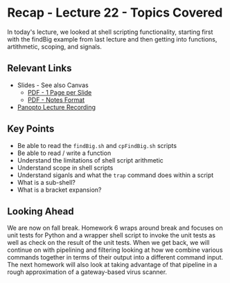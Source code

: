 # Recap - Lecture 22 - Topics Covered

In today's lecture, we looked at shell scripting functionality, starting first with the findBig example from last lecture and then getting into functions, artithmetic, scoping, and signals. 


## Relevant Links

* Slides - See also Canvas
   * [PDF - 1 Page per Slide](https://canvas.nd.edu/files/4148077/download?download_frd=1)
   * [PDF - Notes Format](https://canvas.nd.edu/files/4148076/download?download_frd=1)
* [Panopto Lecture Recording](https://notredame.hosted.panopto.com/Panopto/Pages/Viewer.aspx?id=9acc4ecf-960f-4774-b150-b20b010db818)

## Key Points

* Be able to read the `findBig.sh` and `cpFindBig.sh` scripts
* Be able to read / write a function
* Understand the limitations of shell script arithmetic
* Understand scope in shell scripts
* Understand siganls and what the `trap` command does within a script
* What is a sub-shell?
* What is a bracket expansion?

## Looking Ahead

We are now on fall break.  Homework 6 wraps around break and focuses on unit tests for Python and a wrapper shell script to invoke the unit tests as well as check on the result of the unit tests.  When we get back, we will continue on with pipelining and filtering looking at how we combine various commands together in terms of their output into a different command input.  The next homework will also look at taking advantage of that pipeline in a rough approximation of a gateway-based virus scanner.  
